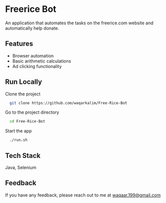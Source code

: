 
# Freerice Bot

An application that automates the tasks on the freerice.com website and automatically help donate.




## Features

- Browser automation
- Basic arithmetic calculations
- Ad clicking functionality

  
## Run Locally

Clone the project

```bash
  git clone https://github.com/waqarkalim/Free-Rice-Bot
```

Go to the project directory

```bash
  cd Free-Rice-Bot
```

Start the app

```bash
  ./run.sh
```

  
## Tech Stack

Java, Selenium

  
## Feedback

If you have any feedback, please reach out to me at waqaar.199@gmail.com

  
